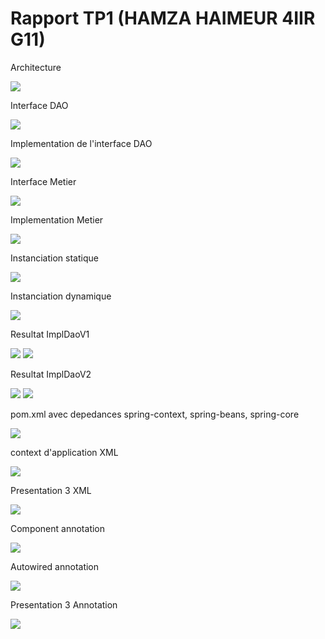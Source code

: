<h1>Rapport TP1 (HAMZA HAIMEUR 4IIR G11)</h1>

<p>Architecture</p>
<img src="images/ar.png">

<p>Interface DAO</p>
<img src = "images/InterfaceDAO.png">

<p>Implementation de l'interface DAO</p>
<img src = "images/ImplDAO.png">

<p>Interface Metier</p>
<img src="images/InterfaceMetier.png">

<p>Implementation Metier</p>
<img src="images/ImplMetier.png">

<p>Instanciation statique</p>
<img src="images/InstanciationStatique.png">

<p>Instanciation dynamique</p>
<img src="images/InstanciationDynamique.png">

<p>Resultat ImplDaoV1</p>
<img src="images/ConfigV1.png">
<img src="images/ImplDaoV1BD.png">

<p>Resultat ImplDaoV2</p>
<img src="images/ConfigV2.png">
<img src="images/ImplDaoV2WS.png">

<p>pom.xml avec depedances spring-context, spring-beans, spring-core</p>
<img src="images/pomxml.png">

<p>context d'application XML </p>
<img src="images/appContext.png">

<p>Presentation 3 XML </p>
<img src="images/Presentation3XML.png">

<p>Component annotation</p>
<img src="images/Component.png">

<p>Autowired annotation</p>
<img src="images/Autowired.png">

<p>Presentation 3 Annotation </p>
<img src="images/Annotation.png">












